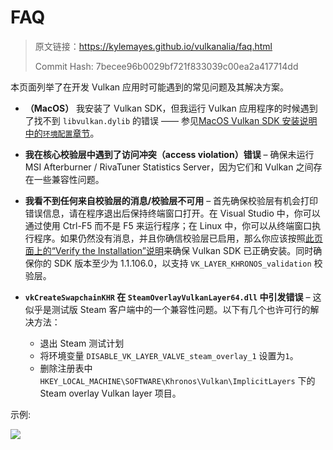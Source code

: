 # FAQ

> 原文链接：<https://kylemayes.github.io/vulkanalia/faq.html>
>
> Commit Hash: 7becee96b0029bf721f833039c00ea2a417714dd

本页面列举了在开发 Vulkan 应用时可能遇到的常见问题及其解决方案。

* **（MacOS）** 我安装了 Vulkan SDK，但我运行 Vulkan 应用程序的时候遇到了找不到 `libvulkan.dylib` 的错误 —— 参见[MacOS Vulkan SDK 安装说明中的`环境配置`章节](./development_environment.md#setup-environment)。

* **我在核心校验层中遇到了访问冲突（access violation）错误** &ndash; 确保未运行 MSI Afterburner / RivaTuner Statistics Server，因为它们和 Vulkan 之间存在一些兼容性问题。

* **我看不到任何来自校验层的消息/校验层不可用** &ndash; 首先确保校验层有机会打印错误信息，请在程序退出后保持终端窗口打开。在 Visual Studio 中，你可以通过使用 Ctrl-F5 而不是 F5 来运行程序；在 Linux 中，你可以从终端窗口执行程序。如果仍然没有消息，并且你确信校验层已启用，那么你应该按照[此页面上的“Verify the Installation”说明](https://vulkan.lunarg.com/doc/view/1.2.135.0/windows/getting_started.html)来确保 Vulkan SDK 已正确安装。同时确保你的 SDK 版本至少为 1.1.106.0，以支持 `VK_LAYER_KHRONOS_validation` 校验层。

* **`vkCreateSwapchainKHR` 在 `SteamOverlayVulkanLayer64.dll` 中引发错误** &ndash; 这似乎是测试版 Steam 客户端中的一个兼容性问题。以下有几个也许可行的解决方法：
  * 退出 Steam 测试计划
  * 将环境变量 `DISABLE_VK_LAYER_VALVE_steam_overlay_1` 设置为`1`。
  * 删除注册表中 `HKEY_LOCAL_MACHINE\SOFTWARE\Khronos\Vulkan\ImplicitLayers` 下的 Steam overlay Vulkan layer 项目。

示例:

![](./images/steam_layers_env.png)
